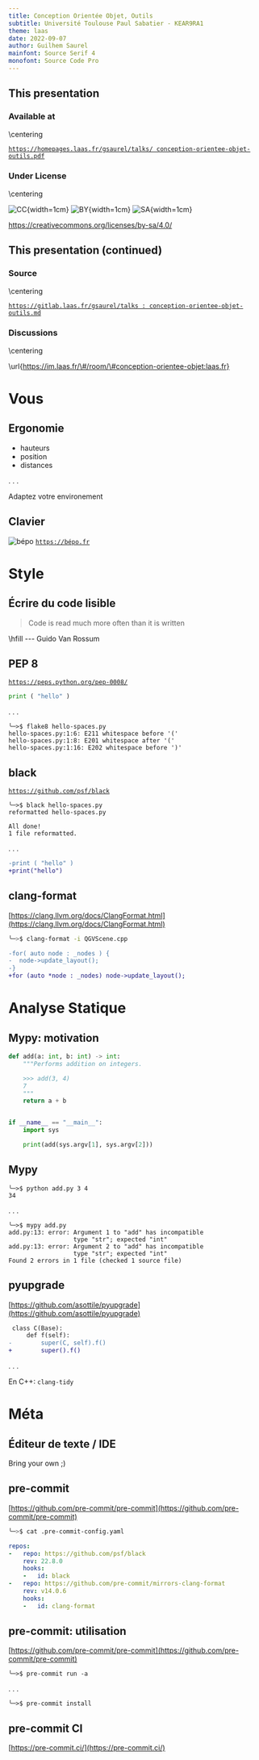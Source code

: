 ```yaml
---
title: Conception Orientée Objet, Outils
subtitle: Université Toulouse Paul Sabatier - KEAR9RA1
theme: laas
date: 2022-09-07
author: Guilhem Saurel
mainfont: Source Serif 4
monofont: Source Code Pro
---
```


## This presentation

### Available at

\centering

[`https://homepages.laas.fr/gsaurel/talks/
conception-orientee-objet-outils.pdf`](https://homepages.laas.fr/gsaurel/talks/conception-orientee-objet-outils.pdf)

### Under License

\centering

![CC](media/cc.png){width=1cm}
![BY](media/by.png){width=1cm}
![SA](media/sa.png){width=1cm}

<https://creativecommons.org/licenses/by-sa/4.0/>

## This presentation (continued)

### Source

\centering

[`https://gitlab.laas.fr/gsaurel/talks :
conception-orientee-objet-outils.md`](https://gitlab.laas.fr/gsaurel/talks/-/blob/main/conception-orientee-objet-outils.md)

### Discussions

\centering

\url{https://im.laas.fr/\#/room/\#conception-orientee-objet:laas.fr}

# Vous

## Ergonomie

- hauteurs
- position
- distances

. . .

Adaptez votre environement

## Clavier

![bépo](media/bépo.png)
[`https://bépo.fr`](https://bepo.fr)

# Style

## Écrire du code lisible

> Code is read much more often than it is written

\hfill --- Guido Van Rossum


## PEP 8

[`https://peps.python.org/pep-0008/`](https://peps.python.org/pep-0008/)

```python
print ( "hello" )
```

. . .

```
╰─>$ flake8 hello-spaces.py
hello-spaces.py:1:6: E211 whitespace before '('
hello-spaces.py:1:8: E201 whitespace after '('
hello-spaces.py:1:16: E202 whitespace before ')'
```

## black

[`https://github.com/psf/black`](https://github.com/psf/black)

```
╰─>$ black hello-spaces.py
reformatted hello-spaces.py

All done!
1 file reformatted.
```

. . .

```diff
-print ( "hello" )
+print("hello")
```

## clang-format

[https://clang.llvm.org/docs/ClangFormat.html](https://clang.llvm.org/docs/ClangFormat.html)

```bash
╰─>$ clang-format -i QGVScene.cpp
```

```diff
-for( auto node : _nodes ) {
-  node->update_layout();
-}
+for (auto *node : _nodes) node->update_layout();
```

# Analyse Statique

## Mypy: motivation

```python
def add(a: int, b: int) -> int:
    """Performs addition on integers.

    >>> add(3, 4)
    7
    """
    return a + b


if __name__ == "__main__":
    import sys

    print(add(sys.argv[1], sys.argv[2]))
```

## Mypy

```
╰─>$ python add.py 3 4
34
```

. . .


```
╰─>$ mypy add.py
add.py:13: error: Argument 1 to "add" has incompatible
                  type "str"; expected "int"
add.py:13: error: Argument 2 to "add" has incompatible
                  type "str"; expected "int"
Found 2 errors in 1 file (checked 1 source file)
```

## pyupgrade

[https://github.com/asottile/pyupgrade](https://github.com/asottile/pyupgrade)

```diff
 class C(Base):
     def f(self):
-        super(C, self).f()
+        super().f()
```

. . .

En C++: `clang-tidy`

# Méta

## Éditeur de texte / IDE

Bring your own ;)

## pre-commit

[https://github.com/pre-commit/pre-commit](https://github.com/pre-commit/pre-commit)

```bash
╰─>$ cat .pre-commit-config.yaml
```

```yaml
repos:
-   repo: https://github.com/psf/black
    rev: 22.8.0
    hooks:
    -   id: black
-   repo: https://github.com/pre-commit/mirrors-clang-format
    rev: v14.0.6
    hooks:
    -   id: clang-format
```

## pre-commit: utilisation

[https://github.com/pre-commit/pre-commit](https://github.com/pre-commit/pre-commit)

```
╰─>$ pre-commit run -a
```

. . .

```
╰─>$ pre-commit install
```

## pre-commit CI

[https://pre-commit.ci/](https://pre-commit.ci/)
